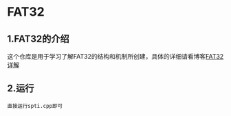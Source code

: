 # FAT32
## 1.FAT32的介绍
这个仓库是用于学习了解FAT32的结构和机制所创建，具体的详细请看博客[FAT32详解](https://blog.csdn.net/boilling/article/details/141329641?spm=1001.2014.3001.5501)
## 2.运行
```
直接运行spti.cpp即可
```
